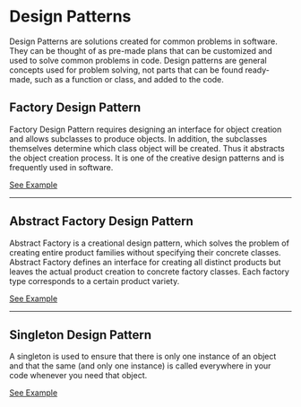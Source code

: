 # Design Patterns
Design Patterns are solutions created for common problems in software. They can be thought of as pre-made plans that can be customized and used to solve common problems in code. Design patterns are general concepts used for problem solving, not parts that can be found ready-made, such as a function or class, and added to the code.

## Factory Design Pattern
Factory Design Pattern requires designing an interface for object creation and allows subclasses to produce objects. In addition, the subclasses themselves determine which class object will be created. Thus it abstracts the object creation process. It is one of the creative design patterns and is frequently used in software.

[See Example](https://github.com/ProgrammingLessons/DesignPatterns/tree/main/Factory "Go to Factory Design Pattern")
<hr>

## Abstract Factory Design Pattern
Abstract Factory is a creational design pattern, which solves the problem of creating entire product families without specifying their concrete classes. Abstract Factory defines an interface for creating all distinct products but leaves the actual product creation to concrete factory classes. Each factory type corresponds to a certain product variety.

[See Example](https://github.com/ProgrammingLessons/DesignPatterns/tree/main/AbstractFactory "Go to Abstract Factory Design Pattern")
<hr>

## Singleton Design Pattern
A singleton is used to ensure that there is only one instance of an object and that the same (and only one instance) is called everywhere in your code whenever you need that object.

[See Example](https://github.com/ProgrammingLessons/DesignPatterns/tree/main/SingletonDesignPattern "Go to Singleton Design Pattern")
